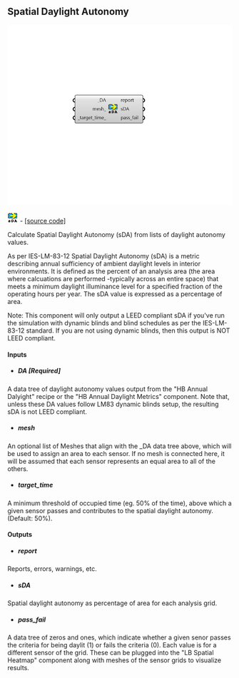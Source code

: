 ## Spatial Daylight Autonomy

![](../../images/components/Spatial_Daylight_Autonomy.png)

![](../../images/icons/Spatial_Daylight_Autonomy.png) - [[source code]](https://github.com/ladybug-tools/honeybee-grasshopper-radiance/blob/master/honeybee_grasshopper_radiance/src//HB%20Spatial%20Daylight%20Autonomy.py)


Calculate Spatial Daylight Autonomy (sDA) from lists of daylight autonomy values. 

As per IES-LM-83-12 Spatial Daylight Autonomy (sDA) is a metric describing annual sufficiency of ambient daylight levels in interior environments. It is defined as the percent of an analysis area (the area where calcuations are performed -typically across an entire space) that meets a minimum daylight illuminance level for a specified fraction of the operating hours per year. The sDA value is expressed as a percentage of area. 

Note: This component will only output a LEED compliant sDA if you've run the simulation with dynamic blinds and blind schedules as per the IES-LM-83-12 standard. If you are not using dynamic blinds, then this output is NOT LEED compliant. 



#### Inputs
* ##### DA [Required]
A data tree of daylight autonomy values output from the "HB Annual Dalyight" recipe or the "HB Annual Daylight Metrics" component. Note that, unless these DA values follow LM83 dynamic blinds setup, the resulting sDA is not LEED compliant. 
* ##### mesh 
An optional list of Meshes that align with the _DA data tree above, which will be used to assign an area to each sensor. If no mesh is connected here, it will be assumed that each sensor represents an equal area to all of the others. 
* ##### target_time 
A minimum threshold of occupied time (eg. 50% of the time), above which a given sensor passes and contributes to the spatial daylight autonomy. (Default: 50%). 

#### Outputs
* ##### report
Reports, errors, warnings, etc. 
* ##### sDA
Spatial daylight autonomy as percentage of area for each analysis grid. 
* ##### pass_fail
A data tree of zeros and ones, which indicate whether a given senor passes the criteria for being daylit (1) or fails the criteria (0). Each value is for a different sensor of the grid. These can be plugged into the "LB Spatial Heatmap" component along with meshes of the sensor grids to visualize results. 